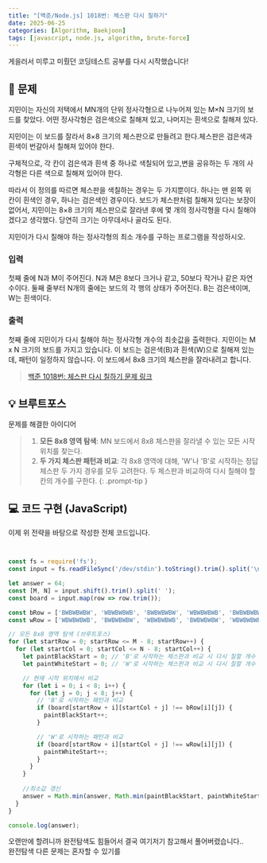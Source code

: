 ```yaml
---
title: "[백준/Node.js] 1018번: 체스판 다시 칠하기"
date: 2025-06-25
categories: [Algorithm, Baekjoon]
tags: [javascript, node.js, algorithm, brute-force]
---
```


게을러서 미루고 미뤘던 코딩테스트 공부를 다시 시작했습니다!

## 📝 문제

지민이는 자신의 저택에서 MN개의 단위 정사각형으로 나누어져 있는 M×N 크기의 보드를 찾았다. 어떤 정사각형은 검은색으로 칠해져 있고, 나머지는 흰색으로 칠해져 있다.

지민이는 이 보드를 잘라서 8×8 크기의 체스판으로 만들려고 한다.체스판은 검은색과 흰색이 번갈아서 칠해져 있어야 한다.

구체적으로, 각 칸이 검은색과 흰색 중 하나로 색칠되어 있고,변을 공유하는 두 개의 사각형은 다른 색으로 칠해져 있어야 한다.

따라서 이 정의를 따르면 체스판을 색칠하는 경우는 두 가지뿐이다. 하나는 맨 왼쪽 위 칸이 흰색인 경우, 하나는 검은색인 경우이다.
보드가 체스판처럼 칠해져 있다는 보장이 없어서, 지민이는 8×8 크기의 체스판으로 잘라낸 후에 몇 개의 정사각형을 다시 칠해야겠다고 생각했다. 당연히  크기는 아무데서나 골라도 된다.

지민이가 다시 칠해야 하는 정사각형의 최소 개수를 구하는 프로그램을 작성하시오.

### 입력

첫째 줄에 N과 M이 주어진다. N과 M은 8보다 크거나 같고, 50보다 작거나 같은 자연수이다.
둘째 줄부터 N개의 줄에는 보드의 각 행의 상태가 주어진다. B는 검은색이며, W는 흰색이다.

### 출력

첫째 줄에 지민이가 다시 칠해야 하는 정사각형 개수의 최솟값을 출력한다.
지민이는 M x N 크기의 보드를 가지고 있습니다. 이 보드는 검은색(B)과 흰색(W)으로 칠해져 있는데, 패턴이 일정하지 않습니다. 이 보드에서 8x8 크기의 체스판을 잘라내려고 합니다.

> [백준 1018번: 체스판 다시 칠하기 문제 링크](https://www.acmicpc.net/problem/1018)

## 💡 브루트포스

문제를 해결한 아이디어

> 1.  **모든 8x8 영역 탐색**: MN 보드에서 8x8 체스판을 잘라낼 수 있는 모든 시작 위치를 찾는다.
> 2.  **두 가지 체스판 패턴과 비교**: 각 8x8 영역에 대해, 'W'나 'B'로 시작하는 정답 체스판 두 가지 경우를 모두 고려한다.
두 체스판과 비교하여 다시 칠해야 할 칸의 개수를 구한다.
{: .prompt-tip }


## 💻 코드 구현 (JavaScript)

이제 위 전략을 바탕으로 작성한 전체 코드입니다.


```javascript


const fs = require('fs');
const input = fs.readFileSync('/dev/stdin').toString().trim().split('\n');

let answer = 64;
const [M, N] = input.shift().trim().split(' ');
const board = input.map(row => row.trim());

const bRow = ['BWBWBWBW', 'WBWBWBWB', 'BWBWBWBW', 'WBWBWBWB', 'BWBWBWBW', 'WBWBWBWB', 'BWBWBWBW', 'WBWBWBWB'];
const wRow = ['WBWBWBWB', 'BWBWBWBW', 'WBWBWBWB', 'BWBWBWBW', 'WBWBWBWB', 'BWBWBWBW', 'WBWBWBWB', 'BWBWBWBW'];

// 모든 8x8 영역 탐색 (브루트포스)
for (let startRow = 0; startRow <= M - 8; startRow++) {
  for (let startCol = 0; startCol <= N - 8; startCol++) {
    let paintBlackStart = 0; // 'B'로 시작하는 체스판과 비교 시 다시 칠할 개수
    let paintWhiteStart = 0; // 'W'로 시작하는 체스판과 비교 시 다시 칠할 개수

    // 현재 시작 위치에서 비교
    for (let i = 0; i < 8; i++) {
      for (let j = 0; j < 8; j++) {
        // 'B'로 시작하는 패턴과 비교
        if (board[startRow + i][startCol + j] !== bRow[i][j]) {
          paintBlackStart++;
        }

        // 'W'로 시작하는 패턴과 비교
        if (board[startRow + i][startCol + j] !== wRow[i][j]) {
          paintWhiteStart++;
        }
      }
    }
    
    //최소값 갱신
    answer = Math.min(answer, Math.min(paintBlackStart, paintWhiteStart));
  }
}

console.log(answer);
```

오랜만에 할려니까 완전탐색도 힘들어서 결국 여기저기 참고해서 풀어버렸습니다..  
완전탐색 다른 문제는 혼자할 수 있기를